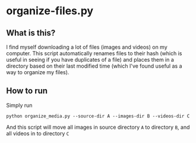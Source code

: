 # organize-files.py

## What is this?

I find myself downloading a lot of files (images and videos) on my
computer. This script automatically renames files to their hash (which
is useful in seeing if you have duplicates of a file) and places them
in a directory based on their last modified time (which I've found
useful as a way to organize my files).

## How to run

Simply run
```
python organize_media.py --source-dir A --images-dir B --videos-dir C
```

And this script will move all images in source directory `A` to directory `B`, and all videos in to directory `C`